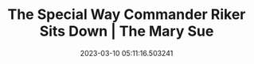 ---
date: 2023-03-10 05:11:16.503241
link:
  source: web
  source_url: https://roytang.net
  text: The Special Way Commander Riker Sits Down | The Mary Sue
  url: https://www.themarysue.com/riker-sits-down/
source: web
syndicated:
- type: mastodon
  url: https://indieweb.social/users/roytang/statuses/109997265882173459
- type: twitter
  url: https://twitter.com/roytang/status/1634059329824514048/
tags:
- culture
- startrek
title: The Special Way Commander Riker Sits Down | The Mary Sue
---